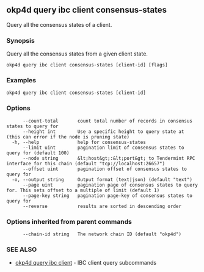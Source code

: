 ## okp4d query ibc client consensus-states

Query all the consensus states of a client.

### Synopsis

Query all the consensus states from a given client state.

```
okp4d query ibc client consensus-states [client-id] [flags]
```

### Examples

```
okp4d query ibc client consensus-states [client-id]
```

### Options

```
      --count-total       count total number of records in consensus states to query for
      --height int        Use a specific height to query state at (this can error if the node is pruning state)
  -h, --help              help for consensus-states
      --limit uint        pagination limit of consensus states to query for (default 100)
      --node string       &lt;host&gt;:&lt;port&gt; to Tendermint RPC interface for this chain (default "tcp://localhost:26657")
      --offset uint       pagination offset of consensus states to query for
  -o, --output string     Output format (text|json) (default "text")
      --page uint         pagination page of consensus states to query for. This sets offset to a multiple of limit (default 1)
      --page-key string   pagination page-key of consensus states to query for
      --reverse           results are sorted in descending order
```

### Options inherited from parent commands

```
      --chain-id string   The network chain ID (default "okp4d")
```

### SEE ALSO

* [okp4d query ibc client](okp4d_query_ibc_client.md)	 - IBC client query subcommands
